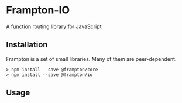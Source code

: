 # Frampton-IO

A function routing library for JavaScript


## Installation

Frampton is a set of small libraries. Many of them are peer-dependent.

```
> npm install --save @frampton/core
> npm install --save @frampton/io
```

## Usage
